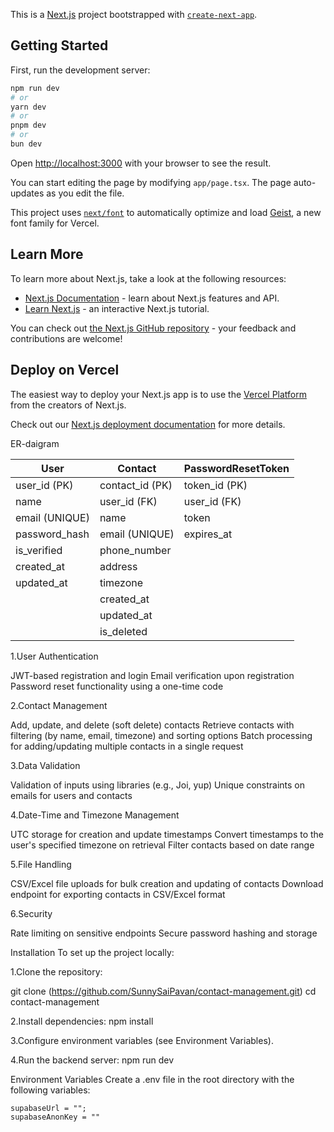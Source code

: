 This is a [Next.js](https://nextjs.org) project bootstrapped with [`create-next-app`](https://nextjs.org/docs/app/api-reference/cli/create-next-app).

## Getting Started

First, run the development server:

```bash
npm run dev
# or
yarn dev
# or
pnpm dev
# or
bun dev
```

Open [http://localhost:3000](http://localhost:3000) with your browser to see the result.

You can start editing the page by modifying `app/page.tsx`. The page auto-updates as you edit the file.

This project uses [`next/font`](https://nextjs.org/docs/app/building-your-application/optimizing/fonts) to automatically optimize and load [Geist](https://vercel.com/font), a new font family for Vercel.

## Learn More

To learn more about Next.js, take a look at the following resources:

- [Next.js Documentation](https://nextjs.org/docs) - learn about Next.js features and API.
- [Learn Next.js](https://nextjs.org/learn) - an interactive Next.js tutorial.

You can check out [the Next.js GitHub repository](https://github.com/vercel/next.js) - your feedback and contributions are welcome!

## Deploy on Vercel

The easiest way to deploy your Next.js app is to use the [Vercel Platform](https://vercel.com/new?utm_medium=default-template&filter=next.js&utm_source=create-next-app&utm_campaign=create-next-app-readme) from the creators of Next.js.

Check out our [Next.js deployment documentation](https://nextjs.org/docs/app/building-your-application/deploying) for more details.


ER-daigram

| **User**             | **Contact**                    | **PasswordResetToken**       |
|----------------------|--------------------------------|------------------------------|
| user_id (PK)         | contact_id (PK)               | token_id (PK)                |
| name                 | user_id (FK)                  | user_id (FK)                 |
| email (UNIQUE)       | name                          | token                        |
| password_hash        | email (UNIQUE)                | expires_at                   |
| is_verified          | phone_number                  |                              |
| created_at           | address                       |                              |
| updated_at           | timezone                      |                              |
|                      | created_at                    |                              |
|                      | updated_at                    |                              |
|                      | is_deleted                    |                              |


1.User Authentication

JWT-based registration and login
Email verification upon registration
Password reset functionality using a one-time code


2.Contact Management

Add, update, and delete (soft delete) contacts
Retrieve contacts with filtering (by name, email, timezone) and sorting options
Batch processing for adding/updating multiple contacts in a single request


3.Data Validation

Validation of inputs using libraries (e.g., Joi, yup)
Unique constraints on emails for users and contacts


4.Date-Time and Timezone Management

UTC storage for creation and update timestamps
Convert timestamps to the user's specified timezone on retrieval
Filter contacts based on date range


5.File Handling

CSV/Excel file uploads for bulk creation and updating of contacts
Download endpoint for exporting contacts in CSV/Excel format


6.Security

Rate limiting on sensitive endpoints
Secure password hashing and storage


Installation
To set up the project locally:

1.Clone the repository:

git clone (https://github.com/SunnySaiPavan/contact-management.git)
cd contact-management


2.Install dependencies:
npm install

3.Configure environment variables (see Environment Variables).

4.Run the backend server:
npm run dev

Environment Variables
Create a .env file in the root directory with the following variables:
```
supabaseUrl = "";
supabaseAnonKey = ""

```

